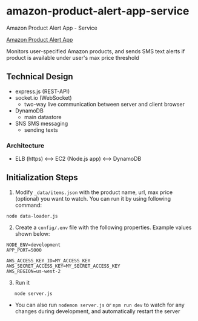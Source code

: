 # amazon-product-alert-app-service
Amazon Product Alert App - Service

[Amazon Product Alert App](https://www.chrisro.tech)

Monitors user-specified Amazon products, and sends SMS text alerts if product is available under user's max price threshold

## Technical Design
- express.js (REST-API)
- socket.io (WebSocket)
  - two-way live communication between server and client browser
- DynamoDB
  - main datastore
- SNS SMS messaging
  - sending texts

### Architecture
- ELB (https) <--> EC2 (Node.js app) <--> DynamoDB

## Initialization Steps

1. Modify `_data/items.json` with the product name, url, max price (optional) you want to watch. You can run it by using following command:
```
node data-loader.js
```

2. Create a `config/.env` file with the following properties. Example values shown below:

```
NODE_ENV=development
APP_PORT=5000

AWS_ACCESS_KEY_ID=MY_ACCESS_KEY
AWS_SECRET_ACCESS_KEY=MY_SECRET_ACCESS_KEY
AWS_REGION=us-west-2
```

3. Run it
```
   node server.js
```

* You can also run `nodemon server.js` or `npm run dev` to watch for any changes during development, and automatically restart the server
